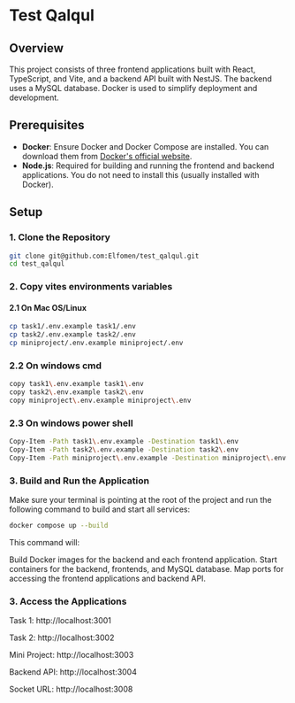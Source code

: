 # Test Qalqul

## Overview

This project consists of three frontend applications built with React, TypeScript, and Vite, and a backend API built with NestJS. The backend uses a MySQL database. Docker is used to simplify deployment and development.

## Prerequisites

- **Docker**: Ensure Docker and Docker Compose are installed. You can download them from [Docker's official website](https://www.docker.com/products/docker-desktop).
- **Node.js**: Required for building and running the frontend and backend applications. You do not need to install this (usually installed with Docker).

## Setup

### 1. Clone the Repository

```bash
git clone git@github.com:Elfomen/test_qalqul.git
cd test_qalqul
```

### 2. Copy vites environments variables

#### 2.1 On Mac OS/Linux

```bash
cp task1/.env.example task1/.env
cp task2/.env.example task2/.env
cp miniproject/.env.example miniproject/.env
```

### 2.2 On windows cmd

```bash
copy task1\.env.example task1\.env
copy task2\.env.example task2\.env
copy miniproject\.env.example miniproject\.env
```

### 2.3 On windows power shell

```bash
Copy-Item -Path task1\.env.example -Destination task1\.env
Copy-Item -Path task2\.env.example -Destination task2\.env
Copy-Item -Path miniproject\.env.example -Destination miniproject\.env
```

### 3. Build and Run the Application

Make sure your terminal is pointing at the root of the project and run the following command to build and start all services:

```bash
docker compose up --build
```

This command will:

Build Docker images for the backend and each frontend application.
Start containers for the backend, frontends, and MySQL database.
Map ports for accessing the frontend applications and backend API.

### 3. Access the Applications

Task 1: http://localhost:3001

Task 2: http://localhost:3002

Mini Project: http://localhost:3003

Backend API: http://localhost:3004

Socket URL: http://localhost:3008
